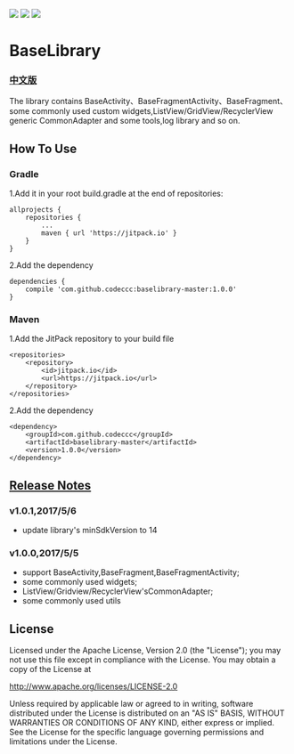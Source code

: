![](https://img.shields.io/hexpm/l/plug.svg) 
![](https://jitpack.io/v/FancyOnePoint/BaseLibrary.svg)
![](https://img.shields.io/badge/maven-1.0.0-orange.svg)

 # BaseLibrary 
### [中文版](https://github.com/FancyOnePoint/BaseLibrary)
The library contains BaseActivity、BaseFragmentActivity、BaseFragment、some commonly used custom widgets,ListView/GridView/RecyclerView generic CommonAdapter and some tools,log library and so on.

## How To Use

### Gradle

1.Add it in your root build.gradle at the end of repositories:

```
allprojects {
	repositories {
		...
		maven { url 'https://jitpack.io' }
	}
}
```

2.Add the dependency
```
dependencies {
	compile 'com.github.codeccc:baselibrary-master:1.0.0'
}
```

### Maven

1.Add the JitPack repository to your build file

```
<repositories>
	<repository>
	    <id>jitpack.io</id>
	    <url>https://jitpack.io</url>
	</repository>
</repositories>
```

2.Add the dependency

```
<dependency>
    <groupId>com.github.codeccc</groupId>
    <artifactId>baselibrary-master</artifactId>
    <version>1.0.0</version>
</dependency>
```

## [Release Notes](https://github.com/codeccc/baselibrary-master/blob/master/docs/update.md "更新日志")

### v1.0.1,2017/5/6
- update library's minSdkVersion to 14

### v1.0.0,2017/5/5

- support BaseActivity,BaseFragment,BaseFragmentActivity;
- some commonly used widgets;
- ListView/Gridview/RecyclerView'sCommonAdapter;
- some commonly used utils

## License

Licensed under the Apache License, Version 2.0 (the "License"); you may not use this file except in compliance with the License. You may obtain a copy of the License at

http://www.apache.org/licenses/LICENSE-2.0

Unless required by applicable law or agreed to in writing, software distributed under the License is distributed on an "AS IS" BASIS, WITHOUT WARRANTIES OR CONDITIONS OF ANY KIND, either express or implied. See the License for the specific language governing permissions and limitations under the License.
